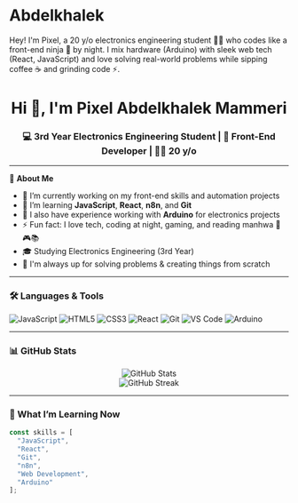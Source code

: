 # Abdelkhalek
Hey! I'm Pixel, a 20 y/o electronics engineering student 👨‍🔬 who codes like a front-end ninja 🥷 by night. I mix hardware (Arduino) with sleek web tech (React, JavaScript) and love solving real-world problems while sipping coffee ☕ and grinding code ⚡.



<h1 align="center">Hi 👋, I'm Pixel Abdelkhalek Mammeri</h1>
<h3 align="center">💻 3rd Year Electronics Engineering Student | 🎯 Front-End Developer | 👨‍💻 20 y/o</h3>

---

🌟 **About Me**

- 🔭 I’m currently working on my front-end skills and automation projects
- 🌱 I’m learning **JavaScript**, **React**, **n8n**, and **Git**
- 🤖 I also have experience working with **Arduino** for electronics projects
- ⚡ Fun fact: I love tech, coding at night, gaming, and reading manhwa 🧠🎮📚
- 🎓 Studying Electronics Engineering (3rd Year)
- 🧩 I'm always up for solving problems & creating things from scratch

---

### 🛠️ Languages & Tools

<p align="left">
  <img src="https://img.shields.io/badge/JavaScript-F7DF1E?style=flat&logo=javascript&logoColor=black" alt="JavaScript"/>
  <img src="https://img.shields.io/badge/HTML5-E34F26?style=flat&logo=html5&logoColor=white" alt="HTML5"/>
  <img src="https://img.shields.io/badge/CSS3-1572B6?style=flat&logo=css3&logoColor=white" alt="CSS3"/>
  <img src="https://img.shields.io/badge/React-20232A?style=flat&logo=react&logoColor=61DAFB" alt="React"/>
  <img src="https://img.shields.io/badge/Git-F05032?style=flat&logo=git&logoColor=white" alt="Git"/>
  <img src="https://img.shields.io/badge/VS_Code-007ACC?style=flat&logo=visual-studio-code&logoColor=white" alt="VS Code"/>
  <img src="https://img.shields.io/badge/Arduino-00979D?style=flat&logo=arduino&logoColor=white" alt="Arduino"/>
</p>

---

### 📊 GitHub Stats

<p align="center">
  <img src="https://github-readme-stats.vercel.app/api?username=pikuserurex&show_icons=true&theme=tokyonight" alt="GitHub Stats" />
  <br />
  <img src="https://github-readme-streak-stats.herokuapp.com/?user=pikuserurex&theme=tokyonight" alt="GitHub Streak"/>
</p>

---

### 🧠 What I’m Learning Now

```javascript
const skills = [
  "JavaScript", 
  "React", 
  "Git", 
  "n8n", 
  "Web Development", 
  "Arduino"
];
